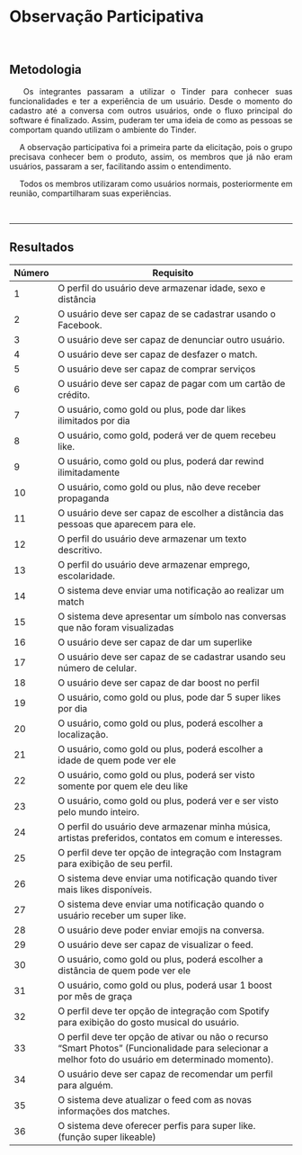# Observação Participativa

<br>

## Metodologia

<p align="justify">&emsp;
Os integrantes passaram a utilizar o Tinder para conhecer suas funcionalidades e ter a experiência de um usuário. Desde o momento do cadastro até a conversa com outros usuários, onde o fluxo principal do software é finalizado. Assim, puderam ter uma ideia de como as pessoas se comportam quando utilizam o ambiente do Tinder.
</p>
<p align="justify">&emsp;
A observação participativa foi a primeira parte da elicitação, pois o grupo precisava conhecer bem o produto, assim, os membros que já não eram usuários, passaram a ser, facilitando assim o entendimento.
</p>
<p align="justify">&emsp;
Todos os membros utilizaram como usuários normais, posteriormente em reunião, compartilharam suas experiências.
</p>

<br>

---

## Resultados

| Número | Requisito                                                                                                                                           |
|--------|-----------------------------------------------------------------------------------------------------------------------------------------------------|
| 1      | O perfil do usuário deve armazenar idade, sexo e distância                                                                                          |
| 2      | O usuário deve ser capaz de se cadastrar usando o Facebook.                                                                                         |
| 3      | O usuário deve ser capaz de denunciar outro usuário.                                                                                                |
| 4      | O usuário deve ser capaz de desfazer o match.                                                                                                       |
| 5      | O usuário deve ser capaz de comprar serviços                                                                                                        |
| 6      | O usuário deve ser capaz de pagar com um cartão de crédito.                                                                                         |
| 7      | O usuário, como gold ou plus, pode dar likes ilimitados por dia                                                                                     |
| 8      | O usuário, como gold, poderá ver de quem recebeu like.                                                                                              |
| 9      | O usuário, como gold ou plus, poderá dar rewind ilimitadamente                                                                                      |
| 10     | O usuário, como gold ou plus, não deve receber propaganda                                                                                           |
| 11     | O usuário deve ser capaz de escolher a distância das pessoas que aparecem para ele.                                                                 |
| 12     | O perfil do usuário deve armazenar um texto descritivo.                                                                                             |
| 13     | O perfil do usuário deve armazenar emprego, escolaridade.                                                                                           |
| 14     | O sistema deve enviar uma notificação ao realizar um match                                                                                          |
| 15     | O sistema deve apresentar um símbolo nas conversas que não foram visualizadas                                                                       |
| 16     | O usuário deve ser capaz de dar um superlike                                                                                                        |
| 17     | O usuário deve ser capaz de se cadastrar usando seu número de celular.                                                                              |
| 18     | O usuário deve ser capaz de dar boost no perfil                                                                                                     |
| 19     | O usuário, como gold ou plus, pode dar 5 super likes por dia                                                                                        |
| 20     | O usuário, como gold ou plus, poderá escolher a localização.                                                                                        |
| 21     | O usuário, como gold ou plus, poderá escolher a idade de quem pode ver ele                                                                          |
| 22     | O usuário, como gold ou plus, poderá ser visto somente por quem ele deu like                                                                        |
| 23     | O usuário, como gold ou plus, poderá ver e ser visto pelo mundo inteiro.                                                                            |
| 24     | O perfil do usuário deve armazenar minha música, artistas preferidos, contatos em comum e interesses.                                               |
| 25     | O perfil deve ter opção de integração com Instagram para exibição de seu perfil.                                                                    |
| 26     | O sistema deve enviar uma notificação quando tiver mais likes disponíveis.                                                                          |
| 27     | O sistema deve enviar uma notificação quando o usuário receber um super like.                                                                       |
| 28     | O usuário deve poder enviar emojis na conversa.                                                                                                     |
| 29     | O usuário deve ser capaz de visualizar o feed.                                                                                                      |
| 30     | O usuário, como gold ou plus, poderá escolher a distância de quem pode ver ele                                                                      |
| 31     | O usuário, como gold ou plus, poderá usar 1 boost por mês de graça                                                                                  |
| 32     | O perfil deve ter opção de integração com Spotify para exibição do gosto musical do usuário.                                                        |
| 33     | O perfil deve ter opção de ativar ou não o recurso “Smart Photos” (Funcionalidade para selecionar a melhor foto do usuário em determinado momento). |
| 34     | O usuário deve ser capaz de recomendar um perfil para alguém.                                                                                       |
| 35     | O sistema deve atualizar o feed com as novas informações dos matches.                                                                               |
| 36     | O sistema deve oferecer perfis para super like. (função super likeable)                                                                             |
